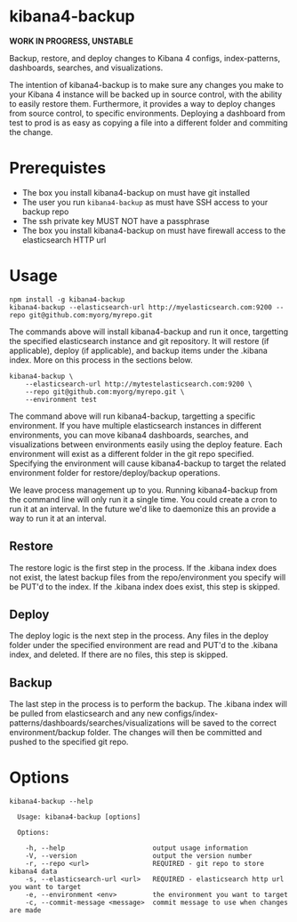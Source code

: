 kibana4-backup
==============

**WORK IN PROGRESS, UNSTABLE**

Backup, restore, and deploy changes to Kibana 4 configs, index-patterns, dashboards, searches, and visualizations.

The intention of kibana4-backup is to make sure any changes you make to your Kibana 4 instance will be backed up in source control, with the ability to easily restore them.  Furthermore, it provides a way to deploy changes from source control, to specific environments.  Deploying a dashboard from test to prod is as easy as copying a file into a different folder and commiting the change.

# Prerequistes

* The box you install kibana4-backup on must have git installed
* The user you run `kibana4-backup` as must have SSH access to your backup repo
* The ssh private key MUST NOT have a passphrase
* The box you install kibana4-backup on must have firewall access to the elasticsearch HTTP url

# Usage

```
npm install -g kibana4-backup
kibana4-backup --elasticsearch-url http://myelasticsearch.com:9200 --repo git@github.com:myorg/myrepo.git
```

The commands above will install kibana4-backup and run it once, targetting the specified elasticsearch instance and git repository.  It will restore (if applicable), deploy (if applicable), and backup items under the .kibana index.  More on this process in the sections below.

```
kibana4-backup \
    --elasticsearch-url http://mytestelasticsearch.com:9200 \
    --repo git@github.com:myorg/myrepo.git \
    --environment test
```

The command above will run kibana4-backup, targetting a specific environment.  If you have multiple elasticsearch instances in different environments, you can move kibana4 dashboards, searches, and visualizations between environments easily using the deploy feature.  Each environment will exist as a different folder in the git repo specified.  Specifying the environment will cause kibana4-backup to target the related environment folder for restore/deploy/backup operations.

We leave process management up to you.  Running kibana4-backup from the command line will only run it a single time.  You could create a cron to run it at an interval.  In the future we'd like to daemonize this an provide a way to run it at an interval.

## Restore

The restore logic is the first step in the process.  If the .kibana index does not exist, the latest backup files from the repo/environment you specify will be PUT'd to the index.  If the .kibana index does exist, this step is skipped.

## Deploy

The deploy logic is the next step in the process.  Any files in the deploy folder under the specified environment are read and PUT'd to the .kibana index, and deleted.  If there are no files, this step is skipped.

## Backup

The last step in the process is to perform the backup. The .kibana index will be pulled from elasticsearch and any new configs/index-patterns/dashboards/searches/visualizations will be saved to the correct environment/backup folder.  The changes will then be committed and pushed to the specified git repo.

# Options

```
kibana4-backup --help

  Usage: kibana4-backup [options]

  Options:

    -h, --help                      output usage information
    -V, --version                   output the version number
    -r, --repo <url>                REQUIRED - git repo to store kibana4 data
    -s, --elasticsearch-url <url>   REQUIRED - elasticsearch http url you want to target
    -e, --environment <env>         the environment you want to target
    -c, --commit-message <message>  commit message to use when changes are made
```
